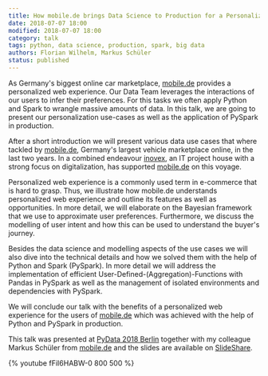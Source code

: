 ```yaml
---
title: How mobile.de brings Data Science to Production for a Personalized Web Experience
date: 2018-07-07 18:00
modified: 2018-07-07 18:00
category: talk
tags: python, data science, production, spark, big data
authors: Florian Wilhelm, Markus Schüler
status: published
---
```



As Germany's biggest online car marketplace, [mobile.de] provides a personalized web experience. Our Data Team leverages the interactions of our users to infer their preferences. For this tasks we often apply Python and Spark to wrangle massive amounts of data. In this talk, we are going to present our personalization use-cases as well as the application of PySpark in production.

After a short introduction we will present various data use cases that where tackled by [mobile.de], Germany's largest vehicle marketplace online, in the last two years. In a combined endeavour [inovex], an IT project house with a strong focus on digitalization, has supported [mobile.de] on this voyage.

Personalized web experience is a commonly used term in e-commerce that is hard to grasp. Thus, we illustrate how mobile.de understands personalized web experience and outline its features as well as opportunities. In more detail, we will elaborate on the Bayesian framework that we use to approximate user preferences. Furthermore, we discuss the modelling of user intent and how this can be used to understand the buyer's journey.

Besides the data science and modelling aspects of the use cases we will also dive into the technical details and how we solved them with the help of Python and Spark (PySpark). In more detail we will address the implementation of efficient User-Defined-(Aggregation)-Functions with Pandas in PySpark as well as the management of isolated environments and dependencies with PySpark.

We will conclude our talk with the benefits of a personalized web experience for the users of [mobile.de] which was achieved with the help of Python and PySpark in production.


This talk was presented at [PyData 2018 Berlin][] together with my colleague Markus Schüler from [mobile.de][] and the slides are available on [SlideShare][].

{% youtube fFiI6HABW-0 800 500 %}

[PyData 2018 Berlin]: https://pydata.org/berlin2018/schedule/presentation/59/
[SlideShare]: https://www.slideshare.net/FlorianWilhelm2/how-mobilede-brings-data-science-to-production-for-a-personalized-web-experience
[mobile.de]: https://www.mobile.de/
[inovex]: https://www.inovex.de/en/
